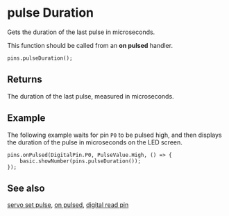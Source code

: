 # pulse Duration

Gets the duration of the last pulse in microseconds.

This function should be called from an **on pulsed** handler.

```sig
pins.pulseDuration();
```

## Returns

The duration of the last pulse, measured in microseconds.

## Example

The following example waits for pin ``P0`` to be pulsed high, and then
displays the duration of the pulse in microseconds on the LED screen.

```blocks
pins.onPulsed(DigitalPin.P0, PulseValue.High, () => {
    basic.showNumber(pins.pulseDuration());
});
```

## See also

[servo set pulse](/reference/pins/servo-set-pulse),
[on pulsed](/reference/pins/on-pulsed),
[digital read pin](/reference/pins/digital-read-pin)
